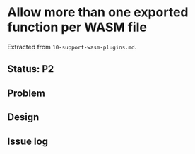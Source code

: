 # Allow more than one exported function per WASM file

Extracted from `10-support-wasm-plugins.md`.

## Status: P2

## Problem 

## Design

## Issue log